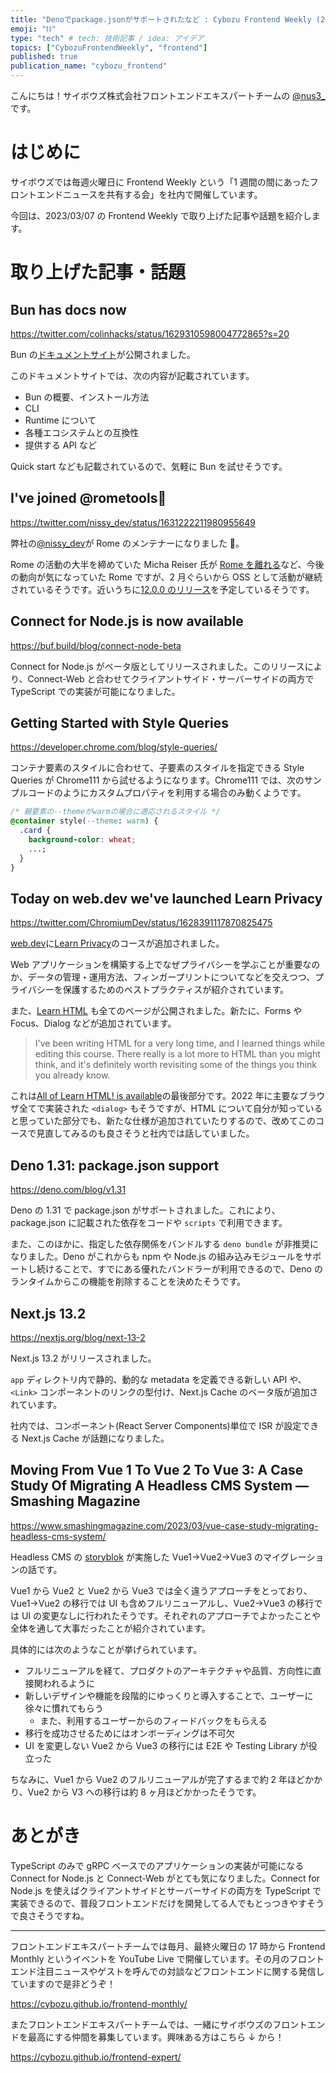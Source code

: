 ```yaml
---
title: "Denoでpackage.jsonがサポートされたなど : Cybozu Frontend Weekly (2023-03-07号)"
emoji: "⛓️"
type: "tech" # tech: 技術記事 / idea: アイデア
topics: ["CybozuFrontendWeekly", "frontend"]
published: true
publication_name: "cybozu_frontend"
---
```


こんにちは！サイボウズ株式会社フロントエンドエキスパートチームの [@nus3\_](https://twitter.com/nus3_) です。

# はじめに

サイボウズでは毎週火曜日に Frontend Weekly という「1 週間の間にあったフロントエンドニュースを共有する会」を社内で開催しています。

今回は、2023/03/07 の Frontend Weekly で取り上げた記事や話題を紹介します。

# 取り上げた記事・話題

## Bun has docs now

https://twitter.com/colinhacks/status/1629310598004772865?s=20

Bun の[ドキュメントサイト](https://bun.sh/docs)が公開されました。

このドキュメントサイトでは、次の内容が記載されています。

- Bun の概要、インストール方法
- CLI
- Runtime について
- 各種エコシステムとの互換性
- 提供する API など

Quick start なども記載されているので、気軽に Bun を試せそうです。

## I've joined @rometools🚀

https://twitter.com/nissy_dev/status/1631222211980955649

弊社の[@nissy_dev](https://twitter.com/nissy_dev)が Rome のメンテナーになりました 🎉。

Rome の活動の大半を締めていた Micha Reiser 氏が [Rome を離れる](https://twitter.com/MichaReiser/status/1613474278808162304?s=20)など、今後の動向が気になっていた Rome ですが、2 月ぐらいから OSS として活動が継続されているそうです。近いうちに[12.0.0 のリリース](https://github.com/rome/tools/pull/4002)を予定しているそうです。

## Connect for Node.js is now available

https://buf.build/blog/connect-node-beta

Connect for Node.js がベータ版としてリリースされました。このリリースにより、Connect-Web と合わせてクライアントサイド・サーバーサイドの両方で TypeScript での実装が可能になりました。

## Getting Started with Style Queries

https://developer.chrome.com/blog/style-queries/

コンテナ要素のスタイルに合わせて、子要素のスタイルを指定できる Style Queries が Chrome111 から試せるようになります。Chrome111 では、次のサンプルコードのようにカスタムプロパティを利用する場合のみ動くようです。

```css
/* 親要素の--themeがwarmの場合に適応されるスタイル */
@container style(--theme: warm) {
  .card {
    background-color: wheat;
    ...;
  }
}
```

## Today on web.dev we've launched Learn Privacy

https://twitter.com/ChromiumDev/status/1628391117870825475

[web.dev](https://web.dev/)に[Learn Privacy](https://web.dev/learn/privacy/)のコースが追加されました。

Web アプリケーションを構築する上でなぜプライバシーを学ぶことが重要なのか、データの管理・運用方法、フィンガープリントについてなどを交えつつ、プライバシーを保護するためのベストプラクティスが紹介されています。

また、[Learn HTML](https://web.dev/learn/html/) も全てのページが公開されました。新たに、Forms や Focus、Dialog などが追加されています。

> I've been writing HTML for a very long time, and I learned things while editing this course. There really is a lot more to HTML than you might think, and it's definitely worth revisiting some of the things you think you already know.

これは[All of Learn HTML! is available](https://web.dev/learn-html-available/)の最後部分です。2022 年に主要なブラウザ全てで実装された `<dialog>` もそうですが、HTML について自分が知っていると思っていた部分でも、新たな仕様が追加されていたりするので、改めてこのコースで見直してみるのも良さそうと社内では話していました。

## Deno 1.31: package.json support

https://deno.com/blog/v1.31

Deno の 1.31 で package.json がサポートされました。これにより、package.json に記載された依存をコードや `scripts` で利用できます。

また、このほかに、指定した依存関係をバンドルする `deno bundle` が非推奨になりました。Deno がこれからも npm や Node.js の組み込みモジュールをサポートし続けることで、すでにある優れたバンドラーが利用できるので、Deno のランタイムからこの機能を削除することを決めたそうです。

## Next.js 13.2

https://nextjs.org/blog/next-13-2

Next.js 13.2 がリリースされました。

`app` ディレクトリ内で静的、動的な metadata を定義できる新しい API や、`<Link>` コンポーネントのリンクの型付け、Next.js Cache のベータ版が追加されています。

社内では、コンポーネント(React Server Components)単位で ISR が設定できる Next.js Cache が話題になりました。

## Moving From Vue 1 To Vue 2 To Vue 3: A Case Study Of Migrating A Headless CMS System — Smashing Magazine

https://www.smashingmagazine.com/2023/03/vue-case-study-migrating-headless-cms-system/

Headless CMS の [storyblok](https://www.storyblok.com/) が実施した Vue1→Vue2→Vue3 のマイグレーションの話です。

Vue1 から Vue2 と Vue2 から Vue3 では全く違うアプローチをとっており、Vue1→Vue2 の移行では UI も含めフルリニューアルし、Vue2→Vue3 の移行では UI の変更なしに行われたそうです。それぞれのアプローチでよかったことや全体を通して大事だったことが紹介されています。

具体的には次のようなことが挙げられています。

- フルリニューアルを経て、プロダクトのアーキテクチャや品質、方向性に直接関われるように
- 新しいデザインや機能を段階的にゆっくりと導入することで、ユーザーに徐々に慣れてもらう
  - また、利用するユーザーからのフィードバックをもらえる
- 移行を成功させるためにはオンボーディングは不可欠
- UI を変更しない Vue2 から Vue3 の移行には E2E や Testing Library が役立った

ちなみに、Vue1 から Vue2 のフルリニューアルが完了するまで約 2 年ほどかかり、Vue2 から V3 への移行は約 8 ヶ月ほどかかったそうです。

# あとがき

TypeScript のみで gRPC ベースでのアプリケーションの実装が可能になる Connect for Node.js と Connect-Web がとても気になりました。Connect for Node.js を使えばクライアントサイドとサーバーサイドの両方を TypeScript で実装できるので、普段フロントエンドだけを開発してる人でもとっつきやすそうで良さそうですね。

---

フロントエンドエキスパートチームでは毎月、最終火曜日の 17 時から Frontend Monthly というイベントを YouTube Live で開催しています。その月のフロントエンド注目ニュースやゲストを呼んでの対談などフロントエンドに関する発信していますので是非どうぞ！

https://cybozu.github.io/frontend-monthly/

またフロントエンドエキスパートチームでは、一緒にサイボウズのフロントエンドを最高にする仲間を募集しています。興味ある方はこちら ↓ から！

https://cybozu.github.io/frontend-expert/
